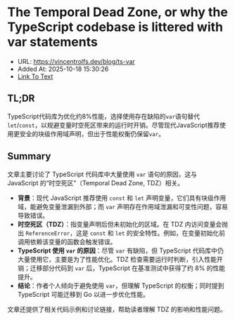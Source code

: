 # The Temporal Dead Zone, or why the TypeScript codebase is littered with var statements
- URL: https://vincentrolfs.dev/blog/ts-var
- Added At: 2025-10-18 15:30:26
- [Link To Text](2025-10-18-the-temporal-dead-zone,-or-why-the-typescript-codebase-is-littered-with-var-statements_raw.md)

## TL;DR
TypeScript代码库为优化约8%性能，选择使用存在缺陷的`var`语句替代`let`/`const`，以规避变量时空死区带来的运行时开销。尽管现代JavaScript推荐使用更安全的块级作用域声明，但出于性能权衡仍保留`var`。

## Summary
文章主要讨论了 TypeScript 代码库中大量使用 `var` 语句的原因，这与 JavaScript 的“时空死区”（Temporal Dead Zone, TDZ）相关。

- **背景**：现代 JavaScript 推荐使用 `const` 和 `let` 声明变量，它们具有块级作用域，能避免变量泄漏到外部；而 `var` 声明存在作用域泄漏和可变性问题，容易导致错误。
- **时空死区（TDZ）**：指变量声明后但未初始化的区域。在 TDZ 内访问变量会抛出 `ReferenceError`，这是 `const` 和 `let` 的安全特性。例如，在变量初始化前调用依赖该变量的函数会触发错误。
- **TypeScript 使用 `var` 的原因**：尽管 `var` 有缺陷，但 TypeScript 代码库中仍大量使用它，主要是为了性能优化。TDZ 检查需要运行时判断，引入性能开销；迁移部分代码到 `var` 后，TypeScript 在基准测试中获得了约 8% 的性能提升。
- **结论**：作者个人倾向于避免使用 `var`，但理解 TypeScript 的权衡；同时提到 TypeScript 可能迁移到 Go 以进一步优化性能。

文章还提供了相关代码示例和讨论链接，帮助读者理解 TDZ 的影响和性能问题。
